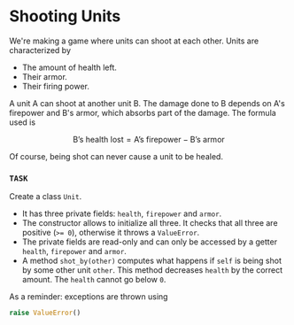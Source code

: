 # Shooting Units

We're making a game where units can shoot at each other.
Units are characterized by

- The amount of health left.
- Their armor.
- Their firing power.

A unit A can shoot at another unit B.
The damage done to B depends on A's firepower and B's armor, which absorbs part of the damage.
The formula used is

$$
    \textrm{B's health lost} = \textrm{A's firepower} - \textrm{B's armor}
$$

Of course, being shot can never cause a unit to be healed.

### `TASK`

Create a class `Unit`.

- It has three private fields: `health`, `firepower` and `armor`.
- The constructor allows to initialize all three.
  It checks that all three are positive (`>= 0`), otherwise it throws a `ValueError`.
- The private fields are read-only and can only be accessed by a getter `health`, `firepower` and `armor`.
- A method `shot_by(other)` computes what happens if `self` is being shot by some other unit `other`.
  This method decreases `health` by the correct amount.
  The `health` cannot go below `0`.

As a reminder: exceptions are thrown using

```python
raise ValueError()
```
